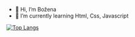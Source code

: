 

- 👋 Hi, I’m Božena
- 🌱 I’m currently learning Html, Css, Javascript




[![Top Langs](https://github-readme-stats.vercel.app/api/top-langs/?username=bozenakr&layout=compact)](https://github.com/bozenakra/github-readme-stats)

<!---
bozenakr/bozenakr is a ✨ special ✨ repository because its `README.md` (this file) appears on your GitHub profile.
You can click the Preview link to take a look at your changes.
--->
